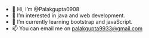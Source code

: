 - 👋 Hi, I’m @Palakgupta0908
- 👀 I’m interested in java and web development.
- 🌱 I’m currently learning bootstrap and javaScript.
- 📫 You can email me on palakgupta9933@gmail.com

<!---
Palakgupta0908/Palakgupta0908 is a ✨ special ✨ repository because its `README.md` (this file) appears on your GitHub profile.
You can click the Preview link to take a look at your changes.
--->
